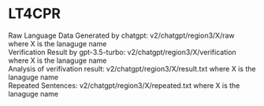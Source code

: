# LT4CPR
Raw Language Data Generated by chatgpt: v2/chatgpt/region3/X/raw where X is the lanaguge name  
Verification Result by gpt-3.5-turbo: v2/chatgpt/region3/X/verification where X is the lanaguge name  
Analysis of verifivation result: v2/chatgpt/region3/X/result.txt where X is the lanaguge name  
Repeated Sentences: v2/chatgpt/region3/X/repeated.txt where X is the lanaguge name  

